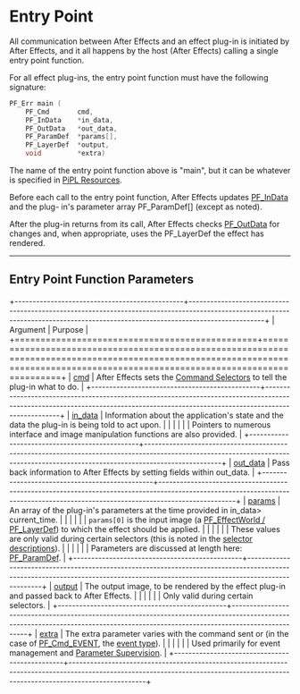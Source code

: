 # Entry Point

All communication between After Effects and an effect plug-in is initiated by After Effects, and it all happens by the host (After Effects) calling a single entry point function.

For all effect plug-ins, the entry point function must have the following signature:

```cpp
PF_Err main (
    PF_Cmd       cmd,
    PF_InData    *in_data,
    PF_OutData   *out_data,
    PF_ParamDef  *params[],
    PF_LayerDef  *output,
    void         *extra)
```

The name of the entry point function above is "main", but it can be whatever is specified in [PiPL Resources](../intro/pipl-resources.md).

Before each call to the entry point function, After Effects updates [PF_InData](PF_InData.md) and the plug- in's parameter array PF_ParamDef[] (except as noted).

After the plug-in returns from its call, After Effects checks [PF_OutData](PF_OutData.md) for changes and, when appropriate, uses the PF_LayerDef the effect has rendered.

---

## Entry Point Function Parameters

+-----------------------------------------------+---------------------------------------------------------------------------------------------------------------------------------------------------------------------------------+
|                   Argument                    |                                                                                     Purpose                                                                                     |
+===============================================+=================================================================================================================================================================================+
| [cmd](command-selectors.md)                   | After Effects sets the [Command Selectors](command-selectors.md) to tell the plug-in what to do.                                                                                |
+-----------------------------------------------+---------------------------------------------------------------------------------------------------------------------------------------------------------------------------------+
| [in_data](PF_InData.md)                       | Information about the application's state and the data the plug-in is being told to act upon.                                                                                   |
|                                               |                                                                                                                                                                                 |
|                                               | Pointers to numerous interface and image manipulation functions are also provided.                                                                                              |
+-----------------------------------------------+---------------------------------------------------------------------------------------------------------------------------------------------------------------------------------+
| [out_data](PF_OutData.md)                     | Pass back information to After Effects by setting fields within out_data.                                                                                                       |
+-----------------------------------------------+---------------------------------------------------------------------------------------------------------------------------------------------------------------------------------+
| [params](parameters.md)                       | An array of the plug-in's parameters at the time provided in in_data> current_time.                                                                                             |
|                                               |                                                                                                                                                                                 |
|                                               | `params[0]` is the input image (a [PF_EffectWorld / PF_LayerDef](PF_EffectWorld.md)) to which the effect should be applied.                                                     |
|                                               |                                                                                                                                                                                 |
|                                               | These values are only valid during certain selectors (this is noted in the [selector descriptions](command-selectors.md#calling-sequence)).                                     |
|                                               |                                                                                                                                                                                 |
|                                               | Parameters are discussed at length here: [PF_ParamDef](PF_ParamDef.md).                                                                                                         |
+-----------------------------------------------+---------------------------------------------------------------------------------------------------------------------------------------------------------------------------------+
| [output](PF_EffectWorld.md)                   | The output image, to be rendered by the effect plug-in and passed back to After Effects.                                                                                        |
|                                               |                                                                                                                                                                                 |
|                                               | Only valid during certain selectors.                                                                                                                                            |
+-----------------------------------------------+---------------------------------------------------------------------------------------------------------------------------------------------------------------------------------+
| [extra](../effect-ui-events/PF_EventExtra.md) | The extra parameter varies with the command sent or (in the case of [PF_Cmd_EVENT](command-selectors.md#messaging), the [event type](../effect-ui-events/effect-ui-events.md)). |
|                                               |                                                                                                                                                                                 |
|                                               | Used primarily for event management and [Parameter Supervision](../effect-details/parameter-supervision.md).                                                                    |
+-----------------------------------------------+---------------------------------------------------------------------------------------------------------------------------------------------------------------------------------+
